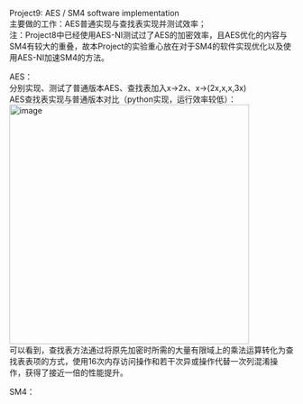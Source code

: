 Project9: AES / SM4 software implementation  
主要做的工作：AES普通实现与查找表实现并测试效率；  
注：Project8中已经使用AES-NI测试过了AES的加密效率，且AES优化的内容与SM4有较大的重叠，故本Project的实验重心放在对于SM4的软件实现优化以及使用AES-NI加速SM4的方法。  
  
AES：  
分别实现、测试了普通版本AES、查找表加入x->2x、x->(2x,x,x,3x)  
AES查找表实现与普通版本对比（python实现，运行效率较低）：  
<img width="425" alt="image" src="https://github.com/Dianyudengdeng/homework-group-113/assets/93588357/c898c711-2a58-4ce3-86b2-9dab74b84dfd">  
可以看到，查找表方法通过将原先加密时所需的大量有限域上的乘法运算转化为查找表表项的方式，使用16次内存访问操作和若干次异或操作代替一次列混淆操作，获得了接近一倍的性能提升。  

SM4：
